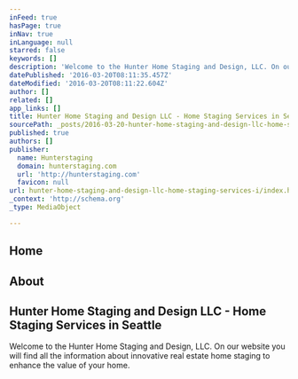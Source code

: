 ```yaml
---
inFeed: true
hasPage: true
inNav: true
inLanguage: null
starred: false
keywords: []
description: 'Welcome to the Hunter Home Staging and Design, LLC. On our website you will find all the information about innovative real estate home staging to enhance the value of your home.'
datePublished: '2016-03-20T08:11:35.457Z'
dateModified: '2016-03-20T08:11:22.604Z'
author: []
related: []
app_links: []
title: Hunter Home Staging and Design LLC - Home Staging Services in Seattle
sourcePath: _posts/2016-03-20-hunter-home-staging-and-design-llc-home-staging-services-i.md
published: true
authors: []
publisher:
  name: Hunterstaging
  domain: hunterstaging.com
  url: 'http://hunterstaging.com'
  favicon: null
url: hunter-home-staging-and-design-llc-home-staging-services-i/index.html
_context: 'http://schema.org'
_type: MediaObject

---
```

## Home

## About

<article style=""><h1>Hunter Home Staging and Design LLC - Home Staging Services in Seattle</h1><p>Welcome to the Hunter Home Staging and Design, LLC. On our website you will find all the information about innovative real estate home staging to enhance the value of your home.</p></article>